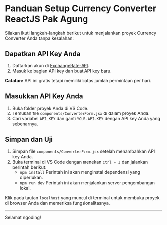 # Panduan Setup Currency Converter ReactJS Pak Agung

Silakan ikuti langkah-langkah berikut untuk menjalankan proyek Currency Converter Anda tanpa kesalahan:

## Dapatkan API Key Anda
1. Daftarkan akun di [ExchangeRate-API](https://www.exchangerate-api.com/).
2. Masuk ke bagian API key dan buat API key baru.

**Catatan:** API ini gratis tetapi memiliki batas jumlah permintaan per hari.

## Masukkan API Key Anda
1. Buka folder proyek Anda di VS Code.
2. Temukan file `components/ConverterForm.jsx` di dalam proyek Anda.
3. Cari variabel `API_KEY` dan ganti `YOUR-API-KEY` dengan API key Anda yang sebenarnya.

## Simpan dan Uji
1. Simpan file `components/ConverterForm.jsx` setelah menambahkan API key Anda.
2. Buka terminal di VS Code dengan menekan `Ctrl + J` dan jalankan perintah berikut:
    - `npm install` Perintah ini akan menginstal dependensi yang diperlukan.
    - `npm run dev` Perintah ini akan menjalankan server pengembangan lokal.

Klik pada tautan `localhost` yang muncul di terminal untuk membuka proyek di browser Anda dan memeriksa fungsionalitasnya.

---

Selamat ngoding!
